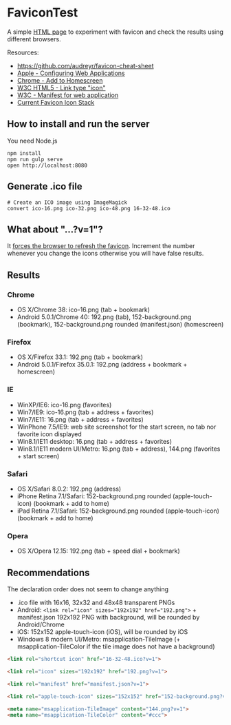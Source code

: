 # FaviconTest

A simple [HTML page](index.html) to experiment with favicon and check the results using different browsers.

Resources:

- https://github.com/audreyr/favicon-cheat-sheet
- [Apple - Configuring Web Applications](https://developer.apple.com/library/iad/documentation/AppleApplications/Reference/SafariWebContent/ConfiguringWebApplications/ConfiguringWebApplications.html)
- [Chrome - Add to Homescreen](https://developer.chrome.com/multidevice/android/installtohomescreen)
- [W3C HTML5 - Link type "icon"](http://www.w3.org/TR/html5/links.html#rel-icon)
- [W3C - Manifest for web application](https://w3c.github.io/manifest/)
- [Current Favicon Icon Stack](http://davidensinger.com/2014/02/current-favicon-icon-stack/)

## How to install and run the server

You need Node.js

```Shell
npm install
npm run gulp serve
open http://localhost:8080
```

## Generate .ico file

```Shell
# Create an ICO image using ImageMagick
convert ico-16.png ico-32.png ico-48.png 16-32-48.ico
```

## What about "...?v=1"?

It [forces the browser to refresh the favicon](http://stackoverflow.com/questions/2208933).
Increment the number whenever you change the icons otherwise you will have false results.

## Results

### Chrome

- OS X/Chrome 38: ico-16.png (tab + bookmark)
- Android 5.0.1/Chrome 40: 192.png (tab), 152-background.png (bookmark), 152-background.png rounded (manifest.json) (homescreen)

### Firefox

- OS X/Firefox 33.1: 192.png (tab + bookmark)
- Android 5.0.1/Firefox 35.0.1: 192.png (address + bookmark + homescreen)

### IE

- WinXP/IE6: ico-16.png (favorites)
- Win7/IE9: ico-16.png (tab + address + favorites)
- Win7/IE11: 16.png (tab + address + favorites)
- WinPhone 7.5/IE9: web site screenshot for the start screen, no tab nor favorite icon displayed
- Win8.1/IE11 desktop: 16.png (tab + address + favorites)
- Win8.1/IE11 modern UI/Metro: 16.png (tab + address), 144.png (favorites + start screen)

### Safari

- OS X/Safari 8.0.2: 192.png (address)
- iPhone Retina 7.1/Safari: 152-background.png rounded (apple-touch-icon) (bookmark + add to home)
- iPad Retina 7.1/Safari: 152-background.png rounded (apple-touch-icon) (bookmark + add to home)

### Opera

- OS X/Opera 12.15: 192.png (tab + speed dial + bookmark)

## Recommendations

The declaration order does not seem to change anything

- .ico file with 16x16, 32x32 and 48x48 transparent PNGs
- Android: `<link rel="icon" sizes="192x192" href="192.png">` + manifest.json 192x192 PNG with background, will be rounded by Android/Chrome
- iOS: 152x152 apple-touch-icon (iOS), will be rounded by iOS
- Windows 8 modern UI/Metro: msapplication-TileImage (+ msapplication-TileColor if the tile image does not have a background)

```HTML
<link rel="shortcut icon" href="16-32-48.ico?v=1">

<link rel="icon" sizes="192x192" href="192.png?v=1">

<link rel="manifest" href="manifest.json?v=1">

<link rel="apple-touch-icon" sizes="152x152" href="152-background.png?v=1">

<meta name="msapplication-TileImage" content="144.png?v=1">
<meta name="msapplication-TileColor" content="#ccc">
```
